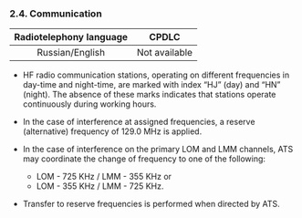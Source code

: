 ### 	2.4. Communication

| Radiotelephony language |     CPDLC     |
| :---------------------: | :-----------: |
|     Russian/English     | Not available |

- HF radio communication stations, operating on different frequencies in day-time and night-time, are marked with index “HJ” (day) and “HN” (night). The absence of these marks indicates that stations operate continuously during working hours.

- In the case of interference at assigned frequencies, a reserve (alternative) frequency of 129.0 MHz is applied.
- In the case of interference on the primary LOM and LMM channels, ATS may coordinate the change of frequency to one of the following:
  - LOM - 725 KHz / LMM - 355 KHz or
  - LOM - 355 KHz / LMM - 725 KHz.
- Transfer to reserve frequencies is performed when directed by ATS.
